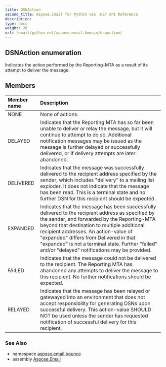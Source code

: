 ```yaml
---
title: DSNAction
second_title: Aspose.Email for Python via .NET API Reference
description: 
type: docs
weight: 20
url: /email/python-net/aspose.email.bounce/dsnaction/
---
```


## DSNAction enumeration

Indicates the action performed by the Reporting-MTA as a result of its attempt to deliver the message.

## Members
| Member name | Description |
| :- | :- |
|NONE|None of actions.|
|DELAYED|Indicates that the Reporting MTA has so far been unable to deliver or relay the message, but it will continue to attempt to do so. Additional notification messages may be issued as the message is further delayed or successfully delivered, or if delivery attempts are later abandoned.|
|DELIVERED|Indicates that the message was successfully delivered to the recipient address specified by the sender, which includes "delivery" to a mailing list exploder. It does not indicate that the message has been read. This is a terminal state and no further DSN for this recipient should be expected.|
|EXPANDED|Indicates that the message has been successfully delivered to the recipient address as specified by the sender, and forwarded by the Reporting-MTA beyond that destination to multiple additional recipient addresses. An action-value of "expanded" differs from Delivered in that "expanded" is not a terminal state. Further "failed" and/or "delayed" notifications may be provided.|
|FAILED|Indicates that the message could not be delivered to the recipient. The Reporting MTA has abandoned any attempts to deliver the message to this recipient. No further notifications should be expected.|
|RELAYED|Indicates that the message has been relayed or gatewayed into an environment that does not accept responsibility for generating DSNs upon successful delivery. This action-value SHOULD NOT be used unless the sender has requested notification of successful delivery for this recipient.|

### See Also

* namespace [aspose.email.bounce](/email/python-net/aspose.email.bounce/)
* assembly [Aspose.Email](/slides/python-net/)

